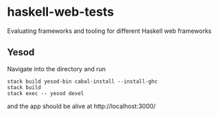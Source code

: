 # haskell-web-tests
Evaluating frameworks and tooling for different Haskell web frameworks

## Yesod
Navigate into the directory and run
```
stack build yesod-bin cabal-install --install-ghc
stack build
stack exec -- yesod devel
```
and the app should be alive at http://localhost:3000/
